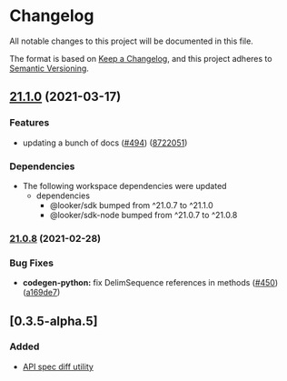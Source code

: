# Changelog

All notable changes to this project will be documented in this file.

The format is based on [Keep a Changelog](https://keepachangelog.com/en/1.0.0/),
and this project adheres to [Semantic Versioning](https://semver.org/spec/v2.0.0.html).

## [21.1.0](https://www.github.com/looker-open-source/sdk-codegen/compare/sdk-codegen-v21.0.8...sdk-codegen-v21.1.0) (2021-03-17)


### Features

* updating a bunch of docs ([#494](https://www.github.com/looker-open-source/sdk-codegen/issues/494)) ([8722051](https://www.github.com/looker-open-source/sdk-codegen/commit/872205152048f80dd7a1c2b9c4ecc1c8a9775b1c))


### Dependencies

* The following workspace dependencies were updated
  * dependencies
    * @looker/sdk bumped from ^21.0.7 to ^21.1.0
    * @looker/sdk-node bumped from ^21.0.7 to ^21.0.8

### [21.0.8](https://www.github.com/looker-open-source/sdk-codegen/compare/v21.0.7...v21.0.8) (2021-02-28)


### Bug Fixes

* **codegen-python:** fix DelimSequence references in methods ([#450](https://www.github.com/looker-open-source/sdk-codegen/issues/450)) ([a169de7](https://www.github.com/looker-open-source/sdk-codegen/commit/a169de7c10b307d6f33756fa30c7b7ce05720703))

## [0.3.5-alpha.5]

### Added

- [API spec diff utility](https://github.com/looker-open-source/sdk-codegen/pull/380)